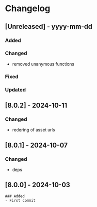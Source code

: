 # Changelog
## [Unreleased] - yyyy-mm-dd

### Added

### Changed
- removed unanymous functions

### Fixed

### Updated

## [8.0.2] - 2024-10-11


### Changed
- redering of asset urls

## [8.0.1] - 2024-10-07


### Changed
- deps

## [8.0.0] - 2024-10-03
    ### Added
    - First commit
